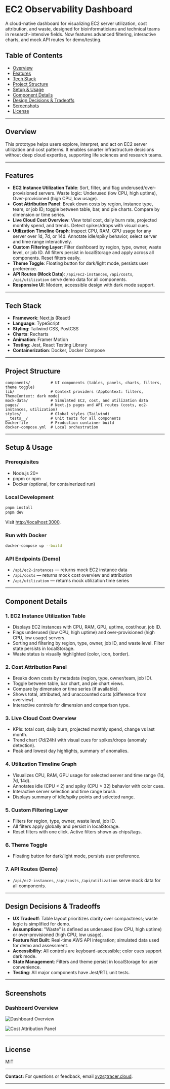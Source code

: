 # EC2 Observability Dashboard

A cloud-native dashboard for visualizing EC2 server utilization, cost attribution, and waste, designed for bioinformaticians and technical teams in research-intensive fields. Now features advanced filtering, interactive charts, and mock API routes for demo/testing.

## Table of Contents

- [Overview](#overview)
- [Features](#features)
- [Tech Stack](#tech-stack)
- [Project Structure](#project-structure)
- [Setup & Usage](#setup--usage)
- [Component Details](#component-details)
- [Design Decisions & Tradeoffs](#design-decisions--tradeoffs)
- [Screenshots](#screenshots)
- [License](#license)

---

## Overview

This prototype helps users explore, interpret, and act on EC2 server utilization and cost patterns. It enables smarter infrastructure decisions without deep cloud expertise, supporting life sciences and research teams.

---


## Features

- **EC2 Instance Utilization Table**: Sort, filter, and flag underused/over-provisioned servers. Waste logic: Underused (low CPU, high uptime), Over-provisioned (high CPU, low usage).
- **Cost Attribution Panel**: Break down costs by region, instance type, team, or job ID; toggle between table, bar, and pie charts. Compare by dimension or time series.
- **Live Cloud Cost Overview**: View total cost, daily burn rate, projected monthly spend, and trends. Detect spikes/drops with visual cues.
- **Utilization Timeline Graph**: Inspect CPU, RAM, GPU usage for any server over 1d, 7d, or 14d. Annotate idle/spiky behavior, select server and time range interactively.
- **Custom Filtering Layer**: Filter dashboard by region, type, owner, waste level, or job ID. All filters persist in localStorage and apply across all components. Reset filters easily.
- **Theme Toggle**: Floating button for dark/light mode, persists user preference.
- **API Routes (Mock Data)**: `/api/ec2-instances`, `/api/costs`, `/api/utilization` serve demo data for all components.
- **Responsive UI**: Modern, accessible design with dark mode support.

---


## Tech Stack

- **Framework**: Next.js (React)
- **Language**: TypeScript
- **Styling**: Tailwind CSS, PostCSS
- **Charts**: Recharts
- **Animation**: Framer Motion
- **Testing**: Jest, React Testing Library
- **Containerization**: Docker, Docker Compose

---


## Project Structure

```
components/         # UI components (tables, panels, charts, filters, theme toggle)
lib/                # Context providers (AppContext: filters, ThemeContext: dark mode)
mock-data/          # Simulated EC2, cost, and utilization data
pages/              # Next.js pages and API routes (costs, ec2-instances, utilization)
styles/             # Global styles (Tailwind)
__tests__/          # Unit tests for all components
Dockerfile          # Production container build
docker-compose.yml  # Local orchestration
```

---


## Setup & Usage

### Prerequisites

- Node.js 20+
- pnpm or npm
- Docker (optional, for containerized run)

### Local Development

```bash
pnpm install
pnpm dev
```

Visit [http://localhost:3000](http://localhost:3000).

### Run with Docker

```bash
docker-compose up --build
```

### API Endpoints (Demo)
- `/api/ec2-instances` — returns mock EC2 instance data
- `/api/costs` — returns mock cost overview and attribution
- `/api/utilization` — returns mock utilization time series

---


## Component Details

### 1. EC2 Instance Utilization Table
- Displays EC2 instances with CPU, RAM, GPU, uptime, cost/hour, job ID.
- Flags underused (low CPU, high uptime) and over-provisioned (high CPU, low usage) servers.
- Sorting and filtering by region, type, owner, job ID, and waste level. Filter state persists in localStorage.
- Waste status is visually highlighted (color, icon, border).

### 2. Cost Attribution Panel
- Breaks down costs by metadata (region, type, owner/team, job ID).
- Toggle between table, bar chart, and pie chart views.
- Compare by dimension or time series (if available).
- Shows total, attributed, and unaccounted costs (difference from overview).
- Interactive controls for dimension and comparison type.

### 3. Live Cloud Cost Overview
- KPIs: total cost, daily burn, projected monthly spend, change vs last month.
- Trend chart (7d/24h) with visual cues for spikes/drops (anomaly detection).
- Peak and lowest day highlights, summary of anomalies.

### 4. Utilization Timeline Graph
- Visualizes CPU, RAM, GPU usage for selected server and time range (1d, 7d, 14d).
- Annotates idle (CPU < 2) and spiky (CPU > 32) behavior with color cues.
- Interactive server selection and time range brush.
- Displays summary of idle/spiky points and selected range.

### 5. Custom Filtering Layer
- Filters for region, type, owner, waste level, job ID.
- All filters apply globally and persist in localStorage.
- Reset filters with one click. Active filters shown as chips/tags.

### 6. Theme Toggle
- Floating button for dark/light mode, persists user preference.

### 7. API Routes (Demo)
- `/api/ec2-instances`, `/api/costs`, `/api/utilization` serve mock data for all components.

---


## Design Decisions & Tradeoffs

- **UX Tradeoff**: Table layout prioritizes clarity over compactness; waste logic is simplified for demo.
- **Assumptions**: "Waste" is defined as underused (low CPU, high uptime) or over-provisioned (high CPU, low usage).
- **Feature Not Built**: Real-time AWS API integration; simulated data used for demo and assessment.
- **Accessibility**: All controls are keyboard-accessible; color cues support dark mode.
- **State Management**: Filters and theme persist in localStorage for user convenience.
- **Testing**: All major components have Jest/RTL unit tests.

---


## Screenshots

### Dashboard Overview
![Dashboard Overview](./public/image-1.png)

![Cost Attribution Panel](./public/image-2.png)

---


## License

MIT

---

**Contact:** For questions or feedback, email xyz@tracer.cloud.

---

